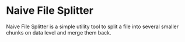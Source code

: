 # Naive File Splitter

Naive File Splitter is a simple utility tool to split a file into several smaller chunks on data level and merge them back.